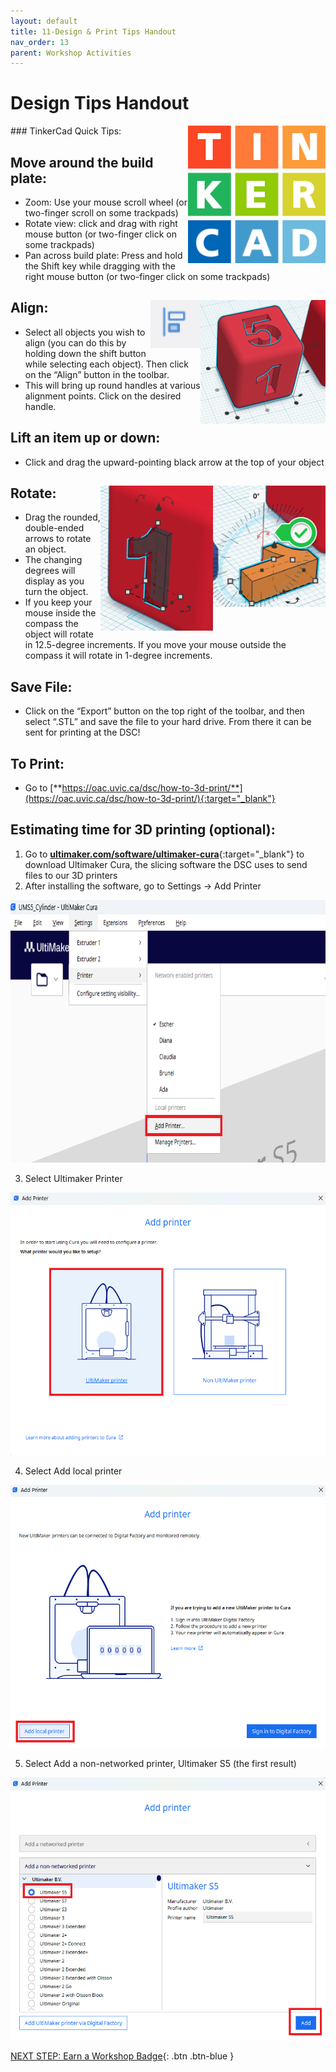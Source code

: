 ```yaml
---
layout: default
title: 11-Design & Print Tips Handout
nav_order: 13
parent: Workshop Activities
---
```

# Design Tips Handout
<img src="images/tinkercad-tips-01.png" style="float:right;width:220px" alt="TinkerCad logo">
### TinkerCad Quick Tips:

## Move around the build plate: 
- Zoom: Use your mouse scroll wheel (or two-finger scroll on some trackpads)
- Rotate view: click and drag with right mouse button (or two-finger click on some trackpads) 
- Pan across build plate: Press and hold the Shift key while dragging with the right mouse button (or two-finger click on some trackpads) 

## Align: <img src="images/tinkercad-tips-03.png" style="float:right;width:200px" alt="Aligning object"><img src="images/tinkercad-tips-02.png" style="float:right;width:80px" alt="Align icon">
- Select all objects you wish to align (you can do this by holding down the shift button while selecting each object).  Then click on the “Align” button in the toolbar.
- This will bring up round handles at various alignment points. Click on the desired handle.

## Lift an item up or down: 
- Click and drag the upward-pointing black arrow at the top of your object

## Rotate: <img src="images/tinkercad-tips-04.png" style="float:right;width:180px" alt="Rotation icons"><img src="images/tinkercad-tips-05.png" style="float:right;width:180px" alt="rotation arrow">
- Drag the rounded, double-ended arrows to rotate an object. 
- The changing degrees will display as you turn the object.
- If you keep your mouse inside the compass the object will rotate in 12.5-degree increments. If you move your mouse outside the compass it will rotate in 1-degree increments.

## Save File:
- Click on the “Export” button on the top right of the toolbar, and then select “.STL” and save the file to your hard drive. From there it can be sent for printing at the DSC!

## To Print:
- Go to [**https://oac.uvic.ca/dsc/how-to-3d-print/**](https://oac.uvic.ca/dsc/how-to-3d-print/){:target="_blank"}

## Estimating time for 3D printing (optional):
1.   Go to [**ultimaker.com/software/ultimaker-cura**](ultimaker.com/software/ultimaker-cura){:target="_blank"} to download Ultimaker Cura, the slicing software the DSC uses to send files to our 3D printers
2.   After installing the software, go to Settings -> Add Printer

  <img src="images/Ultimaker-Cura-1-Settings-Add-Printer.png" style="height:420px;" alt="Ultimaker Cura Setup - Add Printer">

3.   Select Ultimaker Printer

  <img src="images/Ultimaker-Cura-2-Ultimaker-Printer.png" style="height:420px;" alt="Ultimaker Cura Setup - Ultimaker Printer">
  
4.   Select Add local printer

  <img src="images/Ultimaker-Cura-3-Add-local-printer.png" style="height:420px;" alt="Ultimaker Cura Setup - Add local printer">

5.   Select Add a non-networked printer, Ultimaker S5 (the first result)

  <img src="images/Ultimaker-Cura-4-Add-a-non-networked-printer.png" style="height:420px;" alt="Ultimaker Cura Setup - Ultimaker S5">



[NEXT STEP: Earn a Workshop Badge](informal-credentials.html){: .btn .btn-blue }
